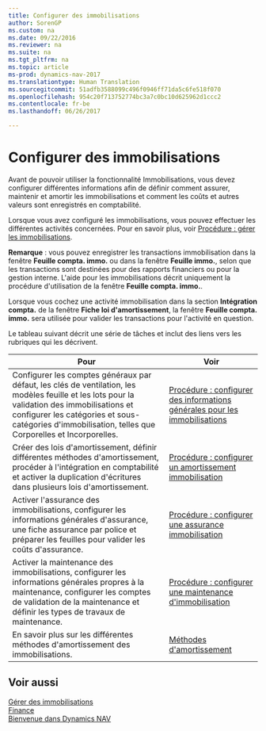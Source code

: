 ```yaml
---
title: Configurer des immobilisations
author: SorenGP
ms.custom: na
ms.date: 09/22/2016
ms.reviewer: na
ms.suite: na
ms.tgt_pltfrm: na
ms.topic: article
ms-prod: dynamics-nav-2017
ms.translationtype: Human Translation
ms.sourcegitcommit: 51adfb3588099c496f0946ff71da5c6fe518f070
ms.openlocfilehash: 954c20f713752774bc3a7c0bc10d625962d1ccc2
ms.contentlocale: fr-be
ms.lasthandoff: 06/26/2017

---
```


# <a name="set-up-fixed-assets"></a>Configurer des immobilisations
Avant de pouvoir utiliser la fonctionnalité Immobilisations, vous devez configurer différentes informations afin de définir comment assurer, maintenir et amortir les immobilisations et comment les coûts et autres valeurs sont enregistrés en comptabilité.

Lorsque vous avez configuré les immobilisations, vous pouvez effectuer les différentes activités concernées. Pour en savoir plus, voir [Procédure : gérer les immobilisations](fa-manage.md).

**Remarque** : vous pouvez enregistrer les transactions immobilisation dans la fenêtre **Feuille compta. immo.** ou dans la fenêtre **Feuille immo.**, selon que les transactions sont destinées pour des rapports financiers ou pour la gestion interne. L'aide pour les immobilisations décrit uniquement la procédure d'utilisation de la fenêtre **Feuille compta. immo.**.

Lorsque vous cochez une activité immobilisation dans la section **Intégration compta.** de la fenêtre **Fiche loi d'amortissement**, la fenêtre **Feuille compta. immo.** sera utilisée pour valider les transactions pour l'activité en question.

Le tableau suivant décrit une série de tâches et inclut des liens vers les rubriques qui les décrivent.

| Pour | Voir |  
|----|-----|  
|Configurer les comptes généraux par défaut, les clés de ventilation, les modèles feuille et les lots pour la validation des immobilisations et configurer les catégories et sous-catégories d'immobilisation, telles que Corporelles et Incorporelles.|[Procédure : configurer des informations générales pour les immobilisations](fa-how-setup-general.md)|  
|Créer des lois d'amortissement, définir différentes méthodes d'amortissement, procéder à l'intégration en comptabilité et activer la duplication d'écritures dans plusieurs lois d'amortissement.|[Procédure : configurer un amortissement immobilisation](fa-how-setup-depreciation.md)|
|Activer l'assurance des immobilisations, configurer les informations générales d'assurance, une fiche assurance par police et préparer les feuilles pour valider les coûts d'assurance.|[Procédure : configurer une assurance immobilisation](fa-how-setup-insurance.md)|
|Activer la maintenance des immobilisations, configurer les informations générales propres à la maintenance, configurer les comptes de validation de la maintenance et définir les types de travaux de maintenance.|[Procédure : configurer une maintenance d'immobilisation](fa-how-setup-maintenance.md)|
|En savoir plus sur les différentes méthodes d'amortissement des immobilisations.|[Méthodes d'amortissement](fa-depreciation-methods.md)|

## <a name="see-also"></a>Voir aussi
[Gérer des immobilisations](fa-manage.md)  
[Finance](finance-setup.md)  
[Bienvenue dans Dynamics NAV](across-get-started.md)

